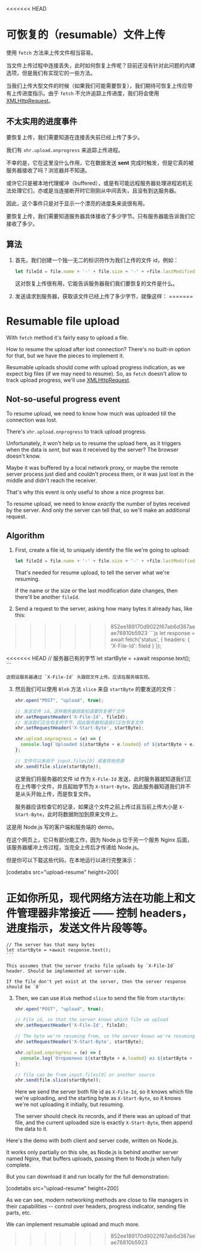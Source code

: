 <<<<<<< HEAD
# 可恢复的（resumable）文件上传

使用 `fetch` 方法来上传文件相当容易。

当文件上传过程中连接丢失，此时如何恢复上传呢？目前还没有针对此问题的内建选项，但是我们有实现它的一些方法。

当我们上传大型文件的时候（如果我们可能需要恢复），我们期待可恢复上传应带有上传进度指示。由于 `fetch` 不允许追踪上传进度，我们将会使用 [XMLHttpRequest](info:xmlhttprequest)。

## 不太实用的进度事件

要恢复上传，我们需要知道在连接丢失前已经上传了多少。

我们有 `xhr.upload.onprogress` 来追踪上传进程。

不幸的是，它在这里没什么作用，它在数据发送 **sent** 完成时触发，但是它真的被服务器接收了吗？浏览器并不知道。

或许它只是被本地代理缓冲（buffered），或是有可能远程服务器处理进程宕机无法处理它们，亦或是当连接断开时它刚刚从中间丢失，且没有到达服务器。

因此，这个事件只是对于显示一个漂亮的进度条来说很有用。

要恢复上传，我们需要知道服务器具体接收了多少字节。只有服务器能告诉我们它接收了多少。

## 算法

1. 首先，我们创建一个独一无二的标识符作为我们上传的文件 id，例如：
    ```js
    let fileId = file.name + '-' + file.size + '-' + +file.lastModifiedDate;
    ```
    这对恢复上传很有用，它能告诉服务器我们我们要恢复的文件是什么。

2. 发送请求到服务器，获取该文件已经上传了多少字节，就像这样：
=======
# Resumable file upload

With `fetch` method it's fairly easy to upload a file.

How to resume the upload after lost connection? There's no built-in option for that, but we have the pieces to implement it.

Resumable uploads should come with upload progress indication, as we expect big files (if we may need to resume). So, as `fetch` doesn't allow to track upload progress, we'll use [XMLHttpRequest](info:xmlhttprequest).

## Not-so-useful progress event

To resume upload, we need to know how much was uploaded till the connection was lost.

There's `xhr.upload.onprogress` to track upload progress.

Unfortunately, it won't help us to resume the upload here, as it triggers when the data is *sent*, but was it received by the server? The browser doesn't know.

Maybe it was buffered by a local network proxy, or maybe the remote server process just died and couldn't process them, or it was just lost in the middle and didn't reach the receiver.

That's why this event is only useful to show a nice progress bar.

To resume upload, we need to know *exactly* the number of bytes received by the server. And only the server can tell that, so we'll make an additional request.

## Algorithm

1. First, create a file id, to uniquely identify the file we're going to upload:
    ```js
    let fileId = file.name + '-' + file.size + '-' + +file.lastModifiedDate;
    ```
    That's needed for resume upload, to tell the server what we're resuming.

    If the name or the size or the last modification date changes, then there'll be another `fileId`.

2. Send a request to the server, asking how many bytes it already has, like this:
>>>>>>> 852ee189170d9022f67ab6d387aeae76810b5923
    ```js
    let response = await fetch('status', {
      headers: {
        'X-File-Id': fileId
      }
    });

<<<<<<< HEAD
    // 服务器已有的字节
    let startByte = +await response.text();
    ```

    这假设服务器通过 `X-File-Id` 头跟踪文件上传。应该在服务端实现。

3. 然后我们可以使用 `Blob` 方法 `slice` 来自 `startByte` 的要发送的文件：
    ```js
    xhr.open("POST", "upload", true);

    // 发送文件 id，这样服务器就能知道要恢复哪个文件
    xhr.setRequestHeader('X-File-Id', fileId);
    // 发送我们正在恢复的字节，因此服务器知道我们正在恢复文件
    xhr.setRequestHeader('X-Start-Byte', startByte);

    xhr.upload.onprogress = (e) => {
      console.log(`Uploaded ${startByte + e.loaded} of ${startByte + e.total}`);
    };

    // 文件可以来自于 input.files[0] 或者其他资源
    xhr.send(file.slice(startByte));
    ```

    这里我们将服务器的文件 id 作为 `X-File-Id` 发送，此时服务器就知道我们正在上传哪个文件，并且起始字节为 `X-Start-Byte`，因此服务器知道我们并不是从头开始上传，而是恢复文件。

    服务器应该检查它的记录，如果这个文件之前上传过且当前上传大小是 `X-Start-Byte`，此时将数据附加到原来文件上。


这是用 Node.js 写的客户端和服务端的 demo。

在这个网页上，它只有部分能工作，因为 Node.js 位于另一个服务 Nginx 后面，该服务器缓冲上传过程，当完全上传后才传递给 Node.js。

但是你可以下载这些代码，在本地运行以进行完整演示：

[codetabs src="upload-resume" height=200]

正如你所见，现代网络方法在功能上和文件管理器非常接近 —— 控制 headers，进度指示，发送文件片段等等。
=======
    // The server has that many bytes
    let startByte = +await response.text();
    ```

    This assumes that the server tracks file uploads by `X-File-Id` header. Should be implemented at server-side.

    If the file don't yet exist at the server, then the server response should be `0`

3. Then, we can use `Blob` method `slice` to send the file from `startByte`:
    ```js
    xhr.open("POST", "upload", true);

    // File id, so that the server knows which file we upload
    xhr.setRequestHeader('X-File-Id', fileId);

    // The byte we're resuming from, so the server knows we're resuming
    xhr.setRequestHeader('X-Start-Byte', startByte);

    xhr.upload.onprogress = (e) => {
      console.log(`Отправлено ${startByte + e.loaded} из ${startByte + e.total}`);
    };

    // file can be from input.files[0] or another source
    xhr.send(file.slice(startByte));
    ```

    Here we send the server both file id as `X-File-Id`, so it knows which file we're uploading, and the starting byte as `X-Start-Byte`, so it knows we're not uploading it initially, but resuming.

    The server should check its records, and if there was an upload of that file, and the current uploaded size is exactly `X-Start-Byte`, then append the data to it.


Here's the demo with both client and server code, written on Node.js.

It works only partially on this site, as Node.js is behind another server named Nginx, that buffers uploads, passing them to Node.js when fully complete.

But you can download it and run locally for the full demonstration:

[codetabs src="upload-resume" height=200]

As we can see, modern networking methods are close to file managers in their capabilities -- control over headers, progress indicator, sending file parts, etc.

We can implement resumable upload and much more.
>>>>>>> 852ee189170d9022f67ab6d387aeae76810b5923
